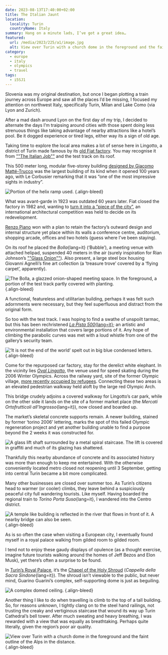 ```yaml
---
date: 2023-08-13T17:40:00+02:00
title: The Italian Jaunt
location:
  locality: Turin
  countryName: Italy
summary: Hang on a minute lads, I’ve got a great idea…
featured:
  url: /media/2023/225/a1/image.jpg
  alt: View over Turin with a church dome in the foreground and the faint outline of the Alps in the distance.
category:
  - europe
  - italy
  - olympics
  - travel
tags:
  - i5SJ1
---
```


Slovenia was my original destination, but once I began plotting a train journey across Europe and saw all the places I’d be missing, I focused my attention on northwest Italy, specifically Turin, Milan and Lake Como (via Lyon and Zurich).

After a mad dash around Lyon on the first day of my trip, I decided to alternate the days I’m traipsing around cities with those spent doing less strenuous things like taking advantage of nearby attractions like a hotel’s pool. Be it dogged experience or tired legs, either way its a sign of old age.

Taking time to explore the local area makes a lot of sense here in Lingotto, a district of Turin made famous by its [old Fiat factory][1]. You may recognise it from [""The Italian Job""][2] and the test track on its roof.

This 500 meter long, modular five-storey building [designed by Giacomo Matté-Trucco][3] was the largest building of its kind when it opened 100 years ago, with Le Corbusier remarking that it was “one of the most impressive sights in industry”.

![Portion of the helix ramp used.](../media/2023/225/a1/lingotto-ramp.jpg "A portion of one of the helix access ramps used to transport cars between floors.")
{.align-bleed}

What was avant-garde in 1923 was outdated 60 years later. Fiat closed the factory in 1982 and, wanting to [turn it into a “piece of the city”][4], an international architectural competition was held to decide on its redevelopment.

[Renzo Piano][5] won with a plan to retain the factory’s outward design and internal structure yet place within its walls a conference centre, auditorium, shopping arcade, offices and two hotels (guess where I’ve been staying).

On its roof he placed the _Bolla_{lang=it} (‘Bubble’), a meeting venue with attached helipad, suspended 40 meters in the air (surely inspiration for Rian Johnson’s [""Glass Onion""][6]). Also present, a large steel box housing Giovanni Agnelli’s fine art collection (a ‘treasure trove’ covered by a ‘flying carpet’, apparently).

![The Bolla, a glazzed onion-shaped meeting space. In the foreground, a portion of the test track partly covered with planting.](../media/2023/225/a1/lingotto-bubble.jpg "Lingotto’s Glass Onion.")
{.align-bleed}

A functional, featureless and utilitarian building, perhaps it was felt such adornments were necessary, but they feel superfluous and distract from the original form.

So too with the test track. I was hoping to find a swathe of unspoilt tarmac, but this has been rechristened [_La Pista 500_{lang=it}][7]; an artistic and environmental installation that covers large portions of it. Any hope of climbing the parabolic curves was met with a loud whistle from one of the gallery’s security team.

![‘It is not the end of the world’ spelt out in big blue condensed letters.](../media/2023/225/a1/lingotto-letters.jpg "When did writing random statements in big letters become considered art?")
{.align-bleed}

Come for the repurposed car factory, stay for the derelict white elephant. In the vicinity lies [_Oval Lingotto_][8], the venue used for speed skating during the 2006 Winter Olympics. Across the railway yard, site of the former Olympic village, [more recently occupied by refugees][9]. Connecting these two areas is an elevated pedestrian walkway held aloft by the large red Olympic Arch.

This bridge crudely adjoins a covered walkway for Lingotto’s car park, while on the other side it lands on the site of a former market place (the _Mercati Ortofrutticoli all’Ingrosso_{lang=it}), now closed and boarded up.

The market’s skeletal concrete supports remain. A newer building, stained by former ‘torino 2006’ lettering, marks the spot of this failed Olympic regeneration project and yet another building unable to find a purpose beyond the 2 weeks it was constructed for.

![A glass lift shaft surrounded by a metal spiral staircase. The lift is covered in graffiti and much of its glazing has shattered.](../media/2023/225/a1/ex-moi-lift.jpg "I would remark on the graffiti, but this is not an uncommon sight in Italy.")

Thankfully this nearby abundance of concrete and its associated history was more than enough to keep me entertained. With the otherwise conveniently located metro closed not reopening until 3 September, getting into central Turin became a bit more complicated.

Many other businesses are closed over summer too. As Turin’s citizens head to warmer (or cooler) climbs, they leave behind a suspiciously peaceful city full wandering tourists. Like myself. Having boarded the regional train to _Torino Porta Susa_{lang=it}, I wandered into the Centro district.

![A temple like building is reflected in the river that flows in front of it. A nearby bridge can also be seen.](../media/2023/225/a1/gran-madre-di-dio.jpg "Gran Madre di Dio on the eastern bank of the Po River.")
{.align-bleed}

As is so often the case when visiting a European city, I eventually found myself in a royal palace walking from gilded room to gilded room.

I tend not to enjoy these gaudy displays of opulence (as a thought exercise, imagine future tourists walking around the homes of Jeff Bezos and Elon Musk), yet there’s often a surprise to be found.

In [Turin’s Royal Palace][10], it’s the [Chapel of the Holy Shroud][11] (_Cappella della Sacra Sindone_{lang=it}). The shroud isn’t viewable to the public, but never mind, Guarino Guarini’s complex, self-supporting dome is just as beguiling.

![A complex domed ceiling.](../media/2023/225/a1/guarini-chapel-ceiling.jpg)
{.align-bleed}

Another thing I like to do when travelling is climb to the top of a tall building. So, for reasons unknown, I tightly clang on to the steel hand railings, not trusting the creaky and vertiginous staircase that wound its way up Turin Cathedral’s bell tower. After much sweating and heavy breathing, I was rewarded with a view that was equally as breathtaking. Perhaps quite literally, given the region’s poor air quality.

![View over Turin with a church dome in the foreground and the faint outline of the Alps in the distance.](../media/2023/225/a1/image.jpg)
{.align-bleed}

[1]: https://www.atlasobscura.com/places/fiat-lingotto-factory
[2]: https://www.imdb.com/title/tt0064505/
[3]: https://www.atlasofplaces.com/architecture/lingotto-factory/
[4]: https://www.domusweb.it/en/from-the-archive/2023/05/23/renzo-pianos-lingotto-project-turin---from-the-domus-archive.html
[5]: https://en.wikipedia.org/wiki/Renzo_Piano
[6]: https://www.imdb.com/title/tt11564570/
[7]: https://www.pinacoteca-agnelli.it/en/pista-500/
[8]: https://en.wikipedia.org/wiki/Oval_Lingotto
[9]: https://www.theguardian.com/cities/2016/mar/02/turin-refugees-italy-abandoned-olympic-village
[10]: https://en.wikipedia.org/wiki/Royal_Palace_of_Turin
[11]: https://en.wikipedia.org/wiki/Chapel_of_the_Holy_Shroud
